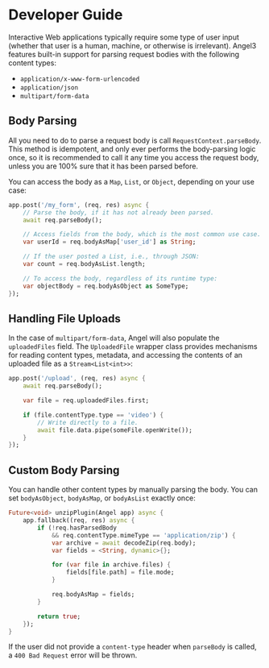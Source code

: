 # Developer Guide

Interactive Web applications typically require some type of user input (whether that user is a human, machine, or otherwise is irrelevant). Angel3 features built-in support for parsing request bodies with the following content types:

* `application/x-www-form-urlencoded`
* `application/json`
* `multipart/form-data`

## Body Parsing

All you need to do to parse a request body is call `RequestContext.parseBody`. This method is idempotent, and only ever performs the body-parsing logic once, so it is recommended to call it any time you access the request body, unless you are 100% sure that it has been parsed before.

You can access the body as a `Map`, `List`, or `Object`, depending on your use case:

```dart
app.post('/my_form', (req, res) async {
    // Parse the body, if it has not already been parsed.
    await req.parseBody();

    // Access fields from the body, which is the most common use case.
    var userId = req.bodyAsMap['user_id'] as String;

    // If the user posted a List, i.e., through JSON:
    var count = req.bodyAsList.length;

    // To access the body, regardless of its runtime type:
    var objectBody = req.bodyAsObject as SomeType;
});
```

## Handling File Uploads

In the case of `multipart/form-data`, Angel will also populate the `uploadedFiles` field. The `UploadedFile` wrapper class provides mechanisms for reading content types, metadata, and accessing the contents of an uploaded file as a `Stream<List<int>>`:

```dart
app.post('/upload', (req, res) async {
    await req.parseBody();

    var file = req.uploadedFiles.first;

    if (file.contentType.type == 'video') {
        // Write directly to a file.
        await file.data.pipe(someFile.openWrite());
    }
});
```

## Custom Body Parsing

You can handle other content types by manually parsing the body. You can set `bodyAsObject`, `bodyAsMap`, or `bodyAsList` exactly
once:

```dart
Future<void> unzipPlugin(Angel app) async {
    app.fallback((req, res) async {
        if (!req.hasParsedBody
            && req.contentType.mimeType == 'application/zip') {
            var archive = await decodeZip(req.body);
            var fields = <String, dynamic>{};

            for (var file in archive.files) {
                fields[file.path] = file.mode;
            }

            req.bodyAsMap = fields;
        }

        return true;
    });
}
```

If the user did not provide a `content-type` header when `parseBody` is called, a `400 Bad Request` error will be thrown.

